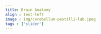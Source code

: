 ```yaml
---
title: Brain Anatomy
align : text-left
image : img/cerebellum-pestilli-lab.jpeg
tags : ['slider']
---
```

